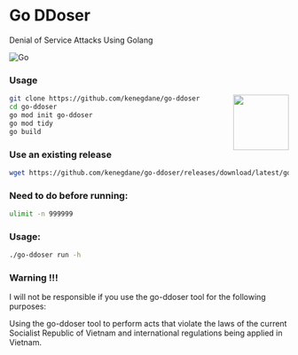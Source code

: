 # Go DDoser
Denial of Service Attacks Using Golang

![Go](https://img.shields.io/badge/go-%2300ADD8.svg?style=for-the-badge&logo=go&logoColor=white)

### Usage
<img src="https://imgur.com/aARCzV9.png" align="right" height="100">

```bash
git clone https://github.com/kenegdane/go-ddoser
cd go-ddoser
go mod init go-ddoser
go mod tidy
go build
```

### Use an existing release
```bash
wget https://github.com/kenegdane/go-ddoser/releases/download/latest/go-ddoser
```

### Need to do before running:
```bash
ulimit -n 999999
```

### Usage:
```bash
./go-ddoser run -h
```

### Warning !!!
I will not be responsible if you use the go-ddoser tool for the following purposes:

Using the go-ddoser tool to perform acts that violate the laws of the current Socialist Republic of Vietnam and international regulations being applied in Vietnam.
